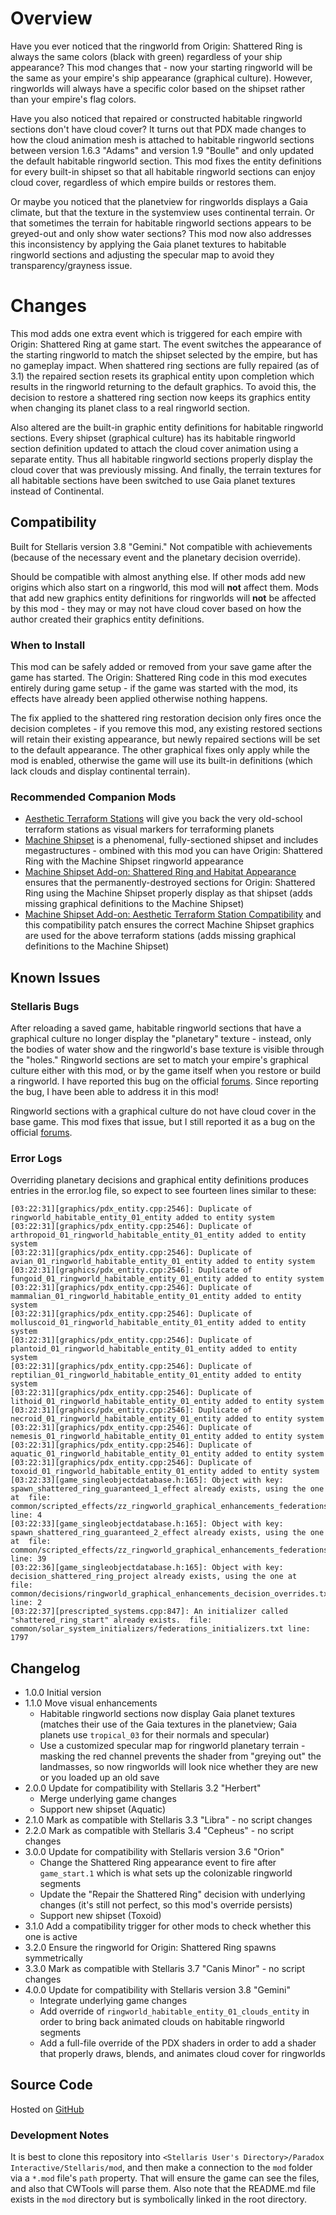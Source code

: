 # Overview

Have you ever noticed that the ringworld from Origin: Shattered Ring is always the same colors (black with green) regardless of your ship appearance?  This mod changes that - now your starting ringworld will be the same as your empire's ship appearance (graphical culture).  However, ringworlds will always have a specific color based on the shipset rather than your empire's flag colors.

Have you also noticed that repaired or constructed habitable ringworld sections don't have cloud cover?  It turns out that PDX made changes to how the cloud animation mesh is attached to habitable ringworld sections between version 1.6.3 "Adams" and version 1.9 "Boulle" and only updated the default habitable ringworld section.  This mod fixes the entity definitions for every built-in shipset so that all habitable ringworld sections can enjoy cloud cover, regardless of which empire builds or restores them.

Or maybe you noticed that the planetview for ringworlds displays a Gaia climate, but that the texture in the systemview uses continental terrain.  Or that sometimes the terrain for habitable ringworld sections appears to be greyed-out and only show water sections?  This mod now also addresses this inconsistency by applying the Gaia planet textures to habitable ringworld sections and adjusting the specular map to avoid they transparency/grayness issue.

# Changes

This mod adds one extra event which is triggered for each empire with Origin: Shattered Ring at game start. The event switches the appearance of the starting ringworld to match the shipset selected by the empire, but has no gameplay impact. When shattered ring sections are fully repaired (as of 3.1) the repaired section resets its graphical entity upon completion which results in the ringworld returning to the default graphics. To avoid this, the decision to restore a shattered ring section now keeps its graphics entity when changing its planet class to a real ringworld section.

Also altered are the built-in graphic entity definitions for habitable ringworld sections.  Every shipset (graphical culture) has its habitable ringworld section definition updated to attach the cloud cover animation using a separate entity.  Thus all habitable ringworld sections properly display the cloud cover that was previously missing.  And finally, the terrain textures for all habitable sections have been switched to use Gaia planet textures instead of Continental.

## Compatibility

Built for Stellaris version 3.8 "Gemini."  Not compatible with achievements (because of the necessary event and the planetary decision override).

Should be compatible with almost anything else.  If other mods add new origins which also start on a ringworld, this mod will **not** affect them.  Mods that add new graphics entity definitions for ringworlds will **not** be affected by this mod - they may or may not have cloud cover based on how the author created their graphics entity definitions.

### When to Install

This mod can be safely added or removed from your save game after the game has started.  The Origin: Shattered Ring code in this mod executes entirely during game setup - if the game was started with the mod, its effects have already been applied otherwise nothing happens.

The fix applied to the shattered ring restoration decision only fires once the decision completes - if you remove this mod, any existing restored sections will retain their existing appearance, but newly repaired sections will be set to the default appearance.  The other graphical fixes only apply while the mod is enabled, otherwise the game will use its built-in definitions (which lack clouds and display continental terrain).

### Recommended Companion Mods

* [Aesthetic Terraform Stations](https://steamcommunity.com/sharedfiles/filedetails/?id=2622411084) will give you back the very old-school terraform stations as visual markers for terraforming planets
* [Machine Shipset](https://steamcommunity.com/sharedfiles/filedetails/?id=2077186491) is a phenomenal, fully-sectioned shipset and includes megastructures - ombined with this mod you can have Origin: Shattered Ring with the Machine Shipset ringworld appearance
* [Machine Shipset Add-on: Shattered Ring and Habitat Appearance](https://steamcommunity.com/sharedfiles/filedetails/?id=2628980994) ensures that the permanently-destroyed sections for Origin: Shattered Ring using the Machine Shipset properly display as that shipset (adds missing graphical definitions to the Machine Shipset)
* [Machine Shipset Add-on: Aesthetic Terraform Station Compatibility](https://steamcommunity.com/sharedfiles/filedetails/?id=2628972292) and this compatibility patch ensures the correct Machine Shipset graphics are used for the above terraform stations (adds missing graphical definitions to the Machine Shipset)

## Known Issues

### Stellaris Bugs

After reloading a saved game, habitable ringworld sections that have a graphical culture no longer display the "planetary" texture - instead, only the bodies of water show and the ringworld's base texture is visible through the "holes."  Ringworld sections are set to match your empire's graphical culture either with this mod, or by the game itself when you restore or build a ringworld.  I have reported this bug on the official [forums](https://forum.paradoxplaza.com/forum/threads/1494567/).  Since reporting the bug, I have been able to address it in this mod!

Ringworld sections with a graphical culture do not have cloud cover in the base game.  This mod fixes that issue, but I still reported it as a bug on the official [forums](https://forum.paradoxplaza.com/forum/threads/1494566/).

### Error Logs

Overriding planetary decisions and graphical entity definitions produces entries in the error.log file, so expect to see fourteen lines similar to these:

```
[03:22:31][graphics/pdx_entity.cpp:2546]: Duplicate of ringworld_habitable_entity_01_entity added to entity system
[03:22:31][graphics/pdx_entity.cpp:2546]: Duplicate of arthropoid_01_ringworld_habitable_entity_01_entity added to entity system
[03:22:31][graphics/pdx_entity.cpp:2546]: Duplicate of avian_01_ringworld_habitable_entity_01_entity added to entity system
[03:22:31][graphics/pdx_entity.cpp:2546]: Duplicate of fungoid_01_ringworld_habitable_entity_01_entity added to entity system
[03:22:31][graphics/pdx_entity.cpp:2546]: Duplicate of mammalian_01_ringworld_habitable_entity_01_entity added to entity system
[03:22:31][graphics/pdx_entity.cpp:2546]: Duplicate of molluscoid_01_ringworld_habitable_entity_01_entity added to entity system
[03:22:31][graphics/pdx_entity.cpp:2546]: Duplicate of plantoid_01_ringworld_habitable_entity_01_entity added to entity system
[03:22:31][graphics/pdx_entity.cpp:2546]: Duplicate of reptilian_01_ringworld_habitable_entity_01_entity added to entity system
[03:22:31][graphics/pdx_entity.cpp:2546]: Duplicate of lithoid_01_ringworld_habitable_entity_01_entity added to entity system
[03:22:31][graphics/pdx_entity.cpp:2546]: Duplicate of necroid_01_ringworld_habitable_entity_01_entity added to entity system
[03:22:31][graphics/pdx_entity.cpp:2546]: Duplicate of nemesis_01_ringworld_habitable_entity_01_entity added to entity system
[03:22:31][graphics/pdx_entity.cpp:2546]: Duplicate of aquatic_01_ringworld_habitable_entity_01_entity added to entity system
[03:22:31][graphics/pdx_entity.cpp:2546]: Duplicate of toxoid_01_ringworld_habitable_entity_01_entity added to entity system
[03:22:33][game_singleobjectdatabase.h:165]: Object with key: spawn_shattered_ring_guaranteed_1_effect already exists, using the one at  file: common/scripted_effects/zz_ringworld_graphical_enhancements_federations_event_effect_overrides.txt line: 4
[03:22:33][game_singleobjectdatabase.h:165]: Object with key: spawn_shattered_ring_guaranteed_2_effect already exists, using the one at  file: common/scripted_effects/zz_ringworld_graphical_enhancements_federations_event_effect_overrides.txt line: 39
[03:22:36][game_singleobjectdatabase.h:165]: Object with key: decision_shattered_ring_project already exists, using the one at  file: common/decisions/ringworld_graphical_enhancements_decision_overrides.txt line: 2
[03:22:37][prescripted_systems.cpp:847]: An initializer called "shattered_ring_start" already exists.  file: common/solar_system_initializers/federations_initializers.txt line: 1797
```

## Changelog

* 1.0.0 Initial version
* 1.1.0 Move visual enhancements
    * Habitable ringworld sections now display Gaia planet textures (matches their use of the Gaia textures in the planetview; Gaia planets use `tropical_03` for their normals and specular)
    * Use a customized specular map for ringworld planetary terrain - masking the red channel prevents the shader from "greying out" the landmasses, so now ringworlds will look nice whether they are new or you loaded up an old save
* 2.0.0 Update for compatibility with Stellaris 3.2 "Herbert" 
    * Merge underlying game changes
    * Support new shipset (Aquatic)
* 2.1.0 Mark as compatible with Stellaris 3.3 "Libra" - no script changes
* 2.2.0 Mark as compatible with Stellaris 3.4 "Cepheus" - no script changes
* 3.0.0 Update for compatibility with Stellaris version 3.6 "Orion"
    * Change the Shattered Ring appearance event to fire after `game_start.1` which is what sets up the colonizable ringworld segments
    * Update the "Repair the Shattered Ring" decision with underlying changes (it's still not perfect, so this mod's override persists)
    * Support new shipset (Toxoid)
* 3.1.0 Add a compatibility trigger for other mods to check whether this one is active
* 3.2.0 Ensure the ringworld for Origin: Shattered Ring spawns symmetrically
* 3.3.0 Mark as compatible with Stellaris 3.7 "Canis Minor" - no script changes
* 4.0.0 Update for compatibility with Stellaris version 3.8 "Gemini"
    * Integrate underlying game changes
    * Add override of `ringworld_habitable_entity_01_clouds_entity` in order to bring back animated clouds on habitable ringworld segments
    * Add a full-file override of the PDX shaders in order to add a shader that properly draws, blends, and animates cloud cover for ringworlds

## Source Code

Hosted on [GitHub](https://github.com/corsairmarks/ringworld_graphical_enhancements)

### Development Notes

It is best to clone this repository into `<Stellaris User's Directory>/Paradox Interactive/Stellaris/mod`, and then make a connection to the `mod` folder via a `*.mod` file's `path` property.  That will ensure the game can see the files, and also that CWTools will parse them.  Also note that the README.md file exists in the `mod` directory but is symbolically linked in the root directory.